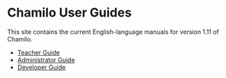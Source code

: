 Chamilo User Guides
===================

This site contains the current English-language manuals for version 1.11 of Chamilo.

* [Teacher Guide](teacher/README.md)
* [Administrator Guide](admin/README.md)
* [Developer Guide](developer/README.md)
